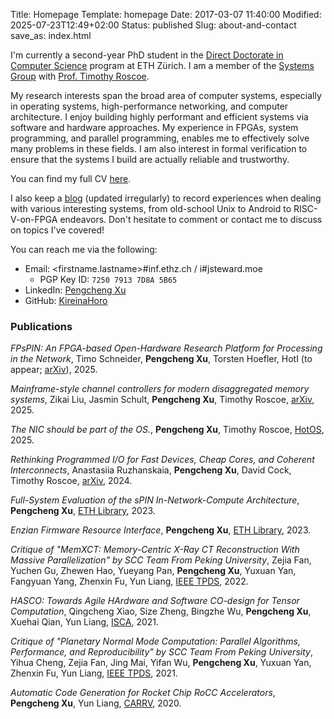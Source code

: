 Title: Homepage
Template: homepage
Date: 2017-03-07 11:40:00
Modified: 2025-07-23T12:49+02:00
Status: published
Slug: about-and-contact
save_as: index.html

I'm currently a second-year PhD student in the [Direct Doctorate in Computer Science](https://inf.ethz.ch/doctorate/direct-doctorate-computer-science.html) program at ETH Zürich.  I am a member of the [Systems Group](https://systems.ethz.ch) with [Prof. Timothy Roscoe](https://people.inf.ethz.ch/troscoe/).

My research interests span the broad area of computer systems, especially in operating systems, high-performance networking, and computer architecture.  I enjoy building highly performant and efficient systems via software and hardware approaches.  My experience in FPGAs, system programming, and parallel programming, enables me to effectively solve many problems in these fields.  I am also interest in formal verification to ensure that the systems I build are actually reliable and trustworthy.

You can find my full CV [here](/images/cv.pdf).

I also keep a [blog](/blog_index.html) (updated irregularly) to record experiences when dealing with various interesting systems, from old-school Unix to Android to RISC-V-on-FPGA endeavors.  Don't hesitate to comment or contact me to discuss on topics I've covered!

You can reach me via the following:

 - Email: <firstname.lastname\>#inf.ethz.ch / i#jsteward.moe
    - PGP Key ID: `7250 7913 7D8A 5B65`
 - LinkedIn: [Pengcheng Xu](https://www.linkedin.com/in/pengcheng-xu-6a241a9a/)
 - GitHub: [KireinaHoro](https://github.com/KireinaHoro)

### Publications

_FPsPIN: An FPGA-based Open-Hardware Research Platform for Processing in the Network_, Timo Schneider, **Pengcheng Xu**, Torsten Hoefler, HotI (to appear; [arXiv](https://arxiv.org/abs/2405.16378)), 2025.

_Mainframe-style channel controllers for modern disaggregated memory systems_, Zikai Liu, Jasmin Schult, **Pengcheng Xu**, Timothy Roscoe, [arXiv](https://arxiv.org/abs/2506.09758), 2025.

_The NIC should be part of the OS._, **Pengcheng Xu**, Timothy Roscoe, [HotOS](https://dl.acm.org/doi/10.1145/3713082.3730388), 2025.

_Rethinking Programmed I/O for Fast Devices, Cheap Cores, and Coherent Interconnects_, Anastasiia Ruzhanskaia, **Pengcheng Xu**, David Cock, Timothy Roscoe, [arXiv](https://arxiv.org/abs/2409.08141), 2024.

_Full-System Evaluation of the sPIN In-Network-Compute Architecture_, **Pengcheng Xu**, [ETH Library](https://www.research-collection.ethz.ch/handle/20.500.11850/637676), 2023.

_Enzian Firmware Resource Interface_, **Pengcheng Xu**, [ETH Library](https://www.research-collection.ethz.ch/handle/20.500.11850/603460), 2023.

_Critique of "MemXCT: Memory-Centric X-Ray CT Reconstruction With Massive Parallelization" by SCC Team From Peking University_, Zejia Fan, Yuchen Gu, Zhewen Hao, Yueyang Pan, **Pengcheng Xu**, Yuxuan Yan, Fangyuan Yang, Zhenxin Fu, Yun Liang, [IEEE TPDS](https://ieeexplore.ieee.org/document/9464698), 2022.

_HASCO: Towards Agile HArdware and Software CO-design for Tensor Computation_, Qingcheng Xiao, Size Zheng, Bingzhe Wu, **Pengcheng Xu**, Xuehai Qian, Yun Liang, [ISCA](https://dl.acm.org/doi/10.1109/ISCA52012.2021.00086), 2021.

_Critique of "Planetary Normal Mode Computation: Parallel Algorithms, Performance, and Reproducibility" by SCC Team From Peking University_, Yihua Cheng, Zejia Fan, Jing Mai, Yifan Wu, **Pengcheng Xu**, Yuxuan Yan, Zhenxin Fu, Yun Liang, [IEEE TPDS](https://ieeexplore.ieee.org/document/9314073), 2021.

_Automatic Code Generation for Rocket Chip RoCC Accelerators_, **Pengcheng Xu**, Yun Liang, [CARRV](https://carrv.github.io/2020/papers/CARRV2020_paper_3_Xu.pdf), 2020.
